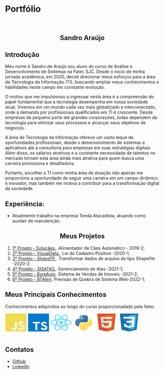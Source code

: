 # Portfólio 
<div align=center>
  <img src="https://github.com/cassia2023/Projeto/assets/151237166/5b335514-3b96-4703-8c43-4255426ec089" width=200 alt="" />
  <h2> Sandro Araújo </h2>
    </div>

## Introdução
  
Meu nome é Sandro de Araújo sou aluno do curso de Análise e Desenvolvimento de Sistemas na Fatec SJC. 
Desde o início de minha jornada acadêmica, em 2020, decidi direcionar meus esforços para a área de Tecnologia da Informação (TI), buscando ampliar meus conhecimentos e habilidades neste campo em constante evolução.

O motivo que me impulsionou a ingressar nesta área é a compreensão do papel fundamental que a tecnologia desempenha em nossa sociedade atual. Vivemos em um mundo cada vez mais globalizado e interconectado, onde a demanda por profissionais qualificados em TI é crescente. Desde empresas de pequeno porte até grandes corporações, todas dependem da tecnologia para otimizar seus processos e alcançar seus objetivos de negócios.

A área de Tecnologia da Informação oferece um vasto leque de oportunidades profissionais, desde o desenvolvimento de sistemas e aplicativos até a consultoria para empresas em suas estratégias digitais. 
Além disso, os salários atrativos e a constante necessidade de talentos no mercado tornam esta área ainda mais atrativa para quem busca uma carreira promissora e desafiadora.

Portanto, escolher a TI como minha área de atuação não apenas me proporciona a oportunidade de seguir uma carreira em um campo dinâmico e inovador, mas também me motiva a contribuir para a transformação digital da sociedade.


## Experiência:

  * Atualmente trabalho na empresa Tenda Atacadista, atuando como auxilair de manutenção.<br>  
##

<div align=center>
   <h2> Meus Projetos </h2>
</div>

1) [1º Projeto - Solucães.](https://github.com/drosan19/Portfolio/tree/main/Referencia/Projeto1). Alimentador de Cães Automático - 2019-2;
2) [2º Projeto - VisualData.](https://github.com/drosan19/Portfolio/tree/main/Referencia/Projeto2). Lei do Cadastro Positivo -2020-1;
3) [3º Projeto - ShapeTP.](https://github.com/drosan19/Portfolio/tree/main/Referencia/Projeto3). Transformar dados de arquivo do tipo Shapefile -2020-2;
4) [4º Projeto - SISATAS.](https://github.com/drosan19/Portfolio/tree/main/Referencia/Projeto4). Gerenciamento de Atas -2021-1;
5) [5º Projeto - BureAuto](https://github.com/drosan19/Portfolio/tree/main/Referencia/Projeto5). Sistema de Vendas de Imoveis -2021-2;
6) [6º Projeto - BTAlert](https://github.com/drosan19/Portfolio/tree/main/Referencia/Projeto6). Previsão de Quebra de Sistema Web-2022-1;
  </div>

  ## Meus Principais Conhecimentos

  Conhecimentos adquiridos ao longo do curso proporcionadado pela fatec.<br>
  
  <div style="display: inline_block">
  <img align="center" alt="Js" height="60" width="70" src="https://raw.githubusercontent.com/devicons/devicon/master/icons/javascript/javascript-plain.svg">
  <img align="center" alt="Ts" height="60" width="70" src="https://raw.githubusercontent.com/devicons/devicon/master/icons/typescript/typescript-plain.svg">
  <img align="center" alt="React" height="60" width="70" src="https://raw.githubusercontent.com/devicons/devicon/master/icons/react/react-original.svg">  
  <img align="center" alt="Python" height="60" width="70" src="https://raw.githubusercontent.com/devicons/devicon/master/icons/python/python-original.svg">
  <img align="center" alt="HTML" height="60" width="70" src="https://raw.githubusercontent.com/devicons/devicon/master/icons/html5/html5-original.svg">
  <img align="center" alt="CSS" height="60" width="70" src="https://raw.githubusercontent.com/devicons/devicon/master/icons/css3/css3-original.svg">
  <div style="display: inline_block"><br>  

  ## Contatos
* [Github](https://github.com/drosan19/Portfolio)
* [LinkedIn]()


 